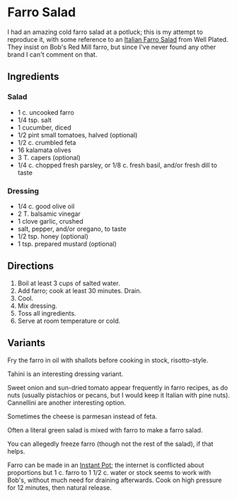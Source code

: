 [Instant Pot]: ../indices/instantPot.html
[potluck]: ../indices/potluck.html

# Farro Salad

I had an amazing cold farro salad at a potluck; this is my attempt to reproduce it, with some reference to an [Italian Farro Salad](https://www.wellplated.com/italian-farro-salad/) from Well Plated.  They insist on Bob's Red Mill farro, but since I've never found any other brand I can't comment on that.


## Ingredients

### Salad

* 1 c. uncooked farro
* 1/4 tsp. salt
* 1 cucumber, diced
* 1/2 pint small tomatoes, halved (optional)
* 1/2 c. crumbled feta
* 16 kalamata olives
* 3 T. capers (optional)
* 1/4 c. chopped fresh parsley, or 1/8 c. fresh basil, and/or fresh dill to taste

### Dressing

* 1/4 c. good olive oil
* 2 T. balsamic vinegar
* 1 clove garlic, crushed
* salt, pepper, and/or oregano, to taste
* 1/2 tsp. honey (optional)
* 1 tsp. prepared mustard (optional)


## Directions

1. Boil at least 3 cups of salted water.
2. Add farro; cook at least 30 minutes.  Drain.
3. Cool.
4. Mix dressing.
5. Toss all ingredients.
6. Serve at room temperature or cold.


## Variants

Fry the farro in oil with shallots before cooking in stock, risotto-style.

Tahini is an interesting dressing variant.

Sweet onion and sun-dried tomato appear frequently in farro recipes, as do nuts (usually pistachios or pecans, but I would keep it Italian with pine nuts).  Cannellini are another interesting option.

Sometimes the cheese is parmesan instead of feta.

Often a literal green salad is mixed with farro to make a farro salad.

You can allegedly freeze farro (though not the rest of the salad), if that helps.

Farro can be made in an [Instant Pot]; the internet is conflicted about proportions but 1 c. farro to 1 1/2 c. water or stock seems to work with Bob's, without much need for draining afterwards.  Cook on high pressure for 12 minutes, then natural release.
